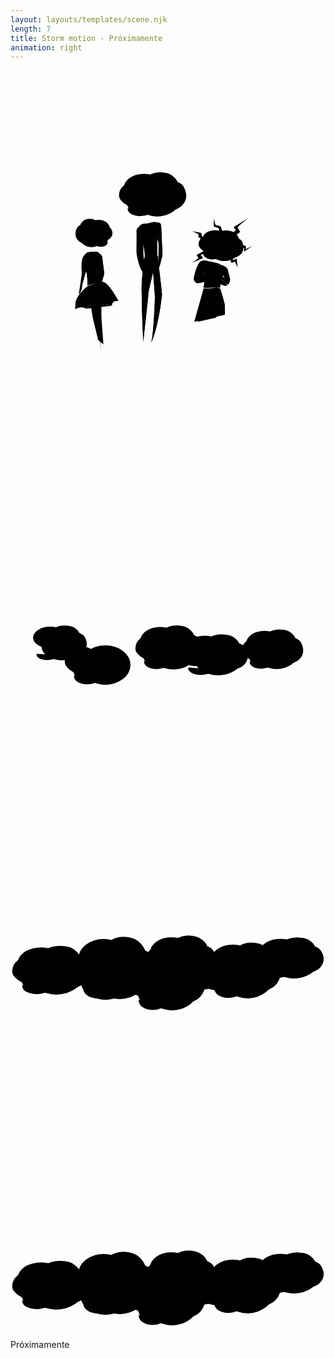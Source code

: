 ```yaml
---
layout: layouts/templates/scene.njk
length: 7
title: Storm motion - Próximamente
animation: right
---
```


<svg class="vector z-two" xmlns="http://www.w3.org/2000/svg" height="100%" width="100%" viewBox="0 0 720 720">
  <ellipse cx="305.2" cy="268.1" rx="46.2" ry="31.6"/>
  <path d="M264.8 254a45.5 45.5 0 0 1 37.4-16.3c24.6 1.1 31 7 38.6 11.7"/>
  <ellipse cx="342" cy="265.2" rx="42.1" ry="32.2"/>
  <path d="M312.2 247c2.7-4.6 17.5-12.8 37.4-12.8 15 0 22.2 7 29.8 16.3"/>
  <ellipse cx="366" cy="286.2" rx="35.7" ry="33.3"/>
  <path d="M377.7 318.4c10-9.4 21.8-11.7 22.8-28 1-16.5-4.1-37.3-29.8-36.3"/>
  <ellipse cx="335" cy="293.2" rx="53.8" ry="40.3"/>
  <path d="M381.8 297.3c0 8.4-12.9 29.6-27 33.4a63.3 63.3 0 0 1-39.1 0"/>
  <ellipse cx="283.5" cy="283.3" rx="35.1" ry="28.1"/>
  <path d="M267.7 314.9c0 15.2 20.3 18.6 31 18.1a68.4 68.4 0 0 0 35.1-13.5"/>
  <ellipse cx="300.5" cy="302" rx="34.5" ry="28.1"/>
  <path d="M277.7 256.4c-8 1.4-21.7 8.2-27 19.3-6.5 14 .7 20.5 5.3 24.5 4.7 4.1 16.4 10 21.7 10"/>
  <path d="M299.6 503c-.4-5 1.8-49.2 7.1-77 23 0 26-1.2 29.6-2.4 3.3 28.5 10 86 10 88.1-2.3 24.4-10.6 80.7-24.8 110.8 4.7-10.5 9.5-98.6 8.3-110.8l-4-51.8c-5 24.6-10.8 45.8-10.8 51.8 0 7.2-11 103.6-11.3 110.1v.4-.4c-3.5-64-3.5-112.5-4-118.8Z"/>
  <path d="M306.7 426c-5.3 27.8-7.5 72-7 77 .5 6.3.5 55 4 119.2-.5-.3 11.3-103 11.3-110.5 0-6 5.8-27.2 10.9-51.8l3.9 51.8c1.2 12.2-3.6 100.3-8.3 110.8 14.2-30.1 22.5-86.4 24.8-110.8 0-2.2-6.7-59.6-10-88-3.6 1.1-6.5 2.3-29.6 2.3Z"/>
  <path d="M343.2 350.4c-2-3.4-10.4-3-14.4-2.4-4.3 5.3 4.2 31.4 9 43.8 1.8 11.3 0 39.1 0 41.5 0 37.6 7-2.3 8.4-4.7 3-5.7 0-34 0-36.8 0-2.8-.6-37.2-3-41.4Z"/>
  <path d="M310 350c4.8 0 12.4-3.6 21.1-3.6 7 3.6 4.1 7 4.1 15.8 0 12.3 1.2 60.3 0 62-6 4.7-17.9 4-28 3.5-.2-5.6-1.2-19.2-3.5-28-3-11.2-1.8-25.2-3-25.2 3-12.3-4.6-16.4-7-17.5 4.7-6.5 11.7-7 16.4-7Z"/>
  <path d="M287.9 368.7c-.5-7.5 6-11.7 9.4-12.9 7.4 0 7.4 12 6.4 18.1v38.6c0 4.7 0 18.1 4 27 4.2 8.7-1 27.4-4 23.9a54.2 54.2 0 0 1-9.4-18.1c-5.3-18.7-6.4-28-6.4-29.9 0-2.3.6-37.4 0-46.7Z"/>
  <path d="M320 354.6v-22.2"/>
  <ellipse cx="31" cy="22" rx="31" ry="22" transform="matrix(.99403 .1091 -.1224 .99248 441.5 362.4)"/>
  <path d="M443.9 375a30.5 30.5 0 0 1 26.3-8.6c16.3 2.6 20 7.1 24.7 11"/>
  <ellipse cx="28.2" cy="22.4" rx="28.2" ry="22.4" transform="matrix(.99403 .1091 -.1224 .99248 469 363)"/>
  <path d="M476 373.6c2.3-3 12.8-7.6 26-6.2 10.1 1.1 14.3 6.5 18.6 13.5"/>
  <ellipse cx="23.9" cy="23.3" rx="23.9" ry="23.3" transform="matrix(.99403 .1091 -.1224 .99248 487.6 379)"/>
  <path d="M513.6 427.8c7.4-5.8 15.5-6.5 17.6-17.8 2-11.2.4-26-16.8-27.3"/>
  <ellipse cx="36.1" cy="28.2" rx="36.1" ry="28.2" transform="matrix(.99403 .1091 -.1224 .99248 455 375.4)"/>
  <path d="M518.1 413.5c-.7 5.8-11 19.6-20.8 21.1-12 2-18.6.4-26-2.8"/>
  <ellipse cx="23.5" cy="19.6" rx="23.5" ry="19.6" transform="matrix(.99403 .1091 -.1224 .99248 432.9 374.6)"/>
  <path d="M440.7 417.3c-1.3 10.6 11.8 14.4 19 14.8 9 .6 21.9-4.1 24.6-6.7"/>
  <ellipse cx="23.1" cy="19.6" rx="23.1" ry="19.6" transform="matrix(.99403 .1091 -.1224 .99248 443 388.8)"/>
  <path d="M452.3 377.6c-5.5.3-15.1 4-19.6 11.3-5.6 9.3-1.4 14.3 1.4 17.4 2.8 3.2 10 8.1 13.6 8.5"/>
  <path d="M446.2 438.7c3.8-4 13.7-1.7 18 0 23.5 4 18.7 12 22.4 15 3.8 3-2 20.6-3.7 26.6-1.3 4.8-3 8.2-3.7 17-11-2.7-40.9 2.7-38.3-2.5 3.2-6.5 2.6-31 0-37-2.7-6 .5-14 5.3-19Z"/>
  <path d="M420 574.5a9528.5 9528.5 0 0 0 21.4-76.2h13.3c8.6 0 16-3 18.2-2 1.7.8 5 1.7 6.4 2a502.4 502.4 0 0 1 10.7 36.9c0 3 .5 16.3 0 23.3m-62 16c5.4-10.1 16.5-31 18.2-33.4 2.1-3 10.7-26.3 14.4-23.8 3 2 8 32.6 10.1 47.7M478.5 429.5 468 445.9"/>
  <path d="M434.4 436.6c6.8-4.4 14.8-1.8 18 0 3.3 14.6-6.4 25.3-11.7 28.9 6.4-2.6 29.6.5 32.3 2.5 2.6 2 7.4 4 4.7 6-2.6 2.1-47.5 13.7-51.2 12.7-3.7-1-5.9-4.5-7.4-7.6-1.6-3 6.8-37 15.3-42.5Z"/>
  <path d="M481 444.7c4.9 1.1 15 5.4 16.2 13 1.5 9.4 5.2 18.4 4.6 20.9-.5 2.5-1.5 9.5-4.6 10.5-2.5.8-4.7-5.5-16.2-13l-36.4-11.5c2-2 6-7.4 4.7-13-1.6-7 9.3-1 9.3 2.6 0 2.7 1 8.1 0 10.4 9.3 1 25.4 4.6 31.8 11a54 54 0 0 1-9.4-31Z"/>
  <path d="M481 444.7c4.9 1.1 15 5.4 16.2 13 1.5 9.4 5.2 18.4 4.6 20.9-.5 2.5-1.5 9.5-4.6 10.5-2.5.8-4.7-5.5-16.2-13l-36.4-11.5c2-2 6-7.4 4.7-13-1.6-7 9.3-1 9.3 2.6 0 2.7 1 8.1 0 10.4 10.6 1.2 30.1 5.6 33.9 14 .5 0-11.5-12-11.5-34Z"/>
  <path d="M484.6 490.8c6.7 3.3 10.4 1.4 11.4 0-7.9-11-16.4-15-19.7-15.7l-13 4.6c4.3 2.3 14.7 7.9 21.3 11.1ZM514.9 365.4l-15.3 14.4c5.4 0 2.2 6.6 0 10l25.3-20.4-6.3-11c7.7-6.5 23.6-20 25.3-21.2 1.7-1.2-21.8 13.7-33.8 21.3l4.8 7ZM480.2 356.6l7.7 19.3c-3 0-6.4 3-7.7 4.5L476 361l-11.4-4.4v-18.3l3.8 14.8 12 3.5ZM429.6 381.1l15.2 9.8c0-2.7 8.4-1.2 12.7 0L438 379.7l-2.1-8.3-20.5-3.9 14.2 6.8v6.8ZM425.4 421.8l30.5-16c5.6-3 8 2.4 8.6 5.5L435 421.8l5.4 7.5c-7.2 2.8-22 8.9-24.7 10.5-2.5 1.6 8.3-6.3 14-10.5l-4.3-7.5ZM537.8 400.9l-21.5-4.2c2.1 2.5-1 7.3-2.7 9.3H534v8.3l19.4-13.4-15.6 7.7v-7.7ZM505.3 440.2l-5.7-14.7c3.7 0 5.4-3.6 5.7-5.4l3.2 13.8 8.3-4 2.6 20.6-6.8-13.7-7.3 3.4Z"/>
  <ellipse cx="25.3" cy="20.2" rx="25.3" ry="20.2" transform="matrix(-1 0 0 1 227 341.7)"/>
  <path d="M223.7 352.9c-2.3-3.8-9.7-11-20.5-10.5-13.5.8-17 4.5-21.1 7.5"/>
  <ellipse cx="23.1" cy="20.5" rx="23.1" ry="20.5" transform="matrix(-1 0 0 1 204.5 339.4)"/>
  <path d="M197.8 348.4c-1.5-3-9.7-8.2-20.6-8.2-8.2 0-12.1 4.5-16.3 10.4"/>
  <ellipse cx="19.6" cy="21.3" rx="19.6" ry="21.3" transform="matrix(-1 0 0 1 187.8 352.1)"/>
  <path d="M161.8 394c-5.4-6-11.9-7.5-12.5-18-.5-10.4 2.3-23.7 16.4-23.1"/>
  <ellipse cx="29.5" cy="25.8" rx="29.5" ry="25.8" transform="matrix(-1 0 0 1 214.8 352.1)"/>
  <path d="M159.6 380.5c0 5.4 7 18.9 14.8 21.3a30 30 0 0 0 21.4 0"/>
  <ellipse cx="19.2" cy="17.9" rx="19.2" ry="17.9" transform="matrix(-1 0 0 1 232.7 353.6)"/>
  <path d="M222.1 391.7c0 9.7-11 11.9-17 11.6-7.3-.4-17.3-6-19.2-8.6"/>
  <ellipse cx="18.9" cy="17.9" rx="18.9" ry="17.9" transform="matrix(-1 0 0 1 223.1 365.6)"/>
  <path d="M216.7 354.4c4.4.8 11.9 5.2 14.7 12.3 3.7 9-.3 13-2.8 15.7-2.6 2.6-9 6.3-12 6.3M200.2 616l-12.3-51.4-4.1-25.2c4-6 14.6-14.5 24 0v25.2c1.5 19.5 4.6 59.1 4.6 62m-4.6 12.8c0-3-12.3-60.8-11.7-67.8.4-5.6-2.2-23.8-3.5-32.2M184.4 400.2l4.6 20M176.2 416c-3.5 1.6-11 7.5-12.9 18.7-1.9 11.3-.8 23 0 27.5l-7 48.6c-.6 4 7-7.6 7-13.5 0-4.7 6.3-27.3 9.4-38"/>
  <path d="M148.7 532.4c1-15 19.1-32.4 28-39.2 3.4 0 9-3.6 15.9-6.4 5.2-2.2 11.2-4 17.5-3.5 14.6 1.1 35 42 36.8 43.3-16.3 0-14.6 9.3-15.2 11-14.6-7.5-31.5 4.2-32.1 4.2-14-10.6-25.3 2.2-25.8 2.9a23 23 0 0 0-25.1.6c-.4 2-1 2 0-12.9Z"/>
  <path d="M176.8 493.2c-9 6.8-27.2 24.2-28.1 39.2-1 15-.4 14.8 0 12.9a23 23 0 0 1 25.1-.6m3-51.5c-11.3 15-6.7 40.6-3 51.5m3-51.5c3.3 0 8.9-3.6 15.8-6.4m-18.8 57.9c-.5.6 11.2-14 25.8-3m0 0c.6 0 17.5-11.6 32.1-4m-32.1 4c-3.7-17.1-10.3-52.2-7-55m39.1 51c.6-1.8-1.1-11.1 15.2-11.1-1.7-1.2-22.2-42.2-36.8-43.3m21.6 54.4c-1.3-12.1-7.6-40-21.6-54.4m0 0a37.8 37.8 0 0 0-17.5 3.5"/>
  <path d="M176.2 416c7.4-1 22.7-2.3 24.5 0 2.4 3 9.4 6.5 9.4 12.9s4.7 33.3 4 36.8c-.4 2.8-9 28.5-13.4 41a75 75 0 0 1-3.5 14.6c-1.7 3.5 0-17.6 0-22.8 0-2.2.6-7.8 1.3-14l-22.3 7.6c0-7.8-.6-25-3-31-2.9-7.6-7.5-10.6-7.5-14.7 0-4 3.5-12.8 2.9-17.5-.5-3.7 4.9-10.1 7.6-12.9Z"/>
  <path d="M200.7 416c-1.8-2.3-17.1-1-24.5 0-2.7 2.8-8 9.2-7.6 12.9.6 4.7-3 13.4-3 17.5s4.7 7 7.7 14.7c2.3 6 2.9 23.2 2.9 31l22.3-7.7m2.2-68.4c2.4 3 9.4 6.5 9.4 12.9s4.7 33.3 4 36.8c-.4 2.8-9 28.5-13.4 41a75 75 0 0 1-3.5 14.6c-1.7 3.5 0-17.6 0-22.8 0-2.2.6-7.8 1.3-14m2.2-68.5c-7.4 3.8-7.4 13.3-6.4 17.6 2.2 6.8 6.4 21.8 6.4 27.5 0 4-1.2 14.4-2.2 23.3"/>
</svg>

<svg class="vector z-three" xmlns="http://www.w3.org/2000/svg" height="100%" width="100%" viewBox="0 0 720 720">
  <ellipse cx="342.6" cy="583.7" rx="46.2" ry="31.6"/>
  <path d="M302.2 569.6a45.5 45.5 0 0 1 37.5-16.3c24.5 1.1 31 7 38.6 11.7"/>
  <ellipse cx="379.4" cy="580.7" rx="42.1" ry="32.2"/>
  <path d="M349.6 562.6c2.7-4.7 17.6-12.8 37.4-12.8 15 0 22.3 7 29.9 16.3"/>
  <ellipse cx="403.4" cy="601.8" rx="35.7" ry="33.3"/>
  <path d="M415.1 634c10-9.4 21.8-11.7 22.8-28.1 1-16.4-4-37.2-29.8-36.3"/>
  <ellipse cx="372.4" cy="608.8" rx="53.8" ry="40.3"/>
  <path d="M419.2 613c0 8.3-12.9 29.5-26.9 33.2a63.3 63.3 0 0 1-39.2 0"/>
  <ellipse cx="321" cy="598.9" rx="35.1" ry="28.1"/>
  <path d="M305.2 630.5c0 15.2 20.2 18.5 31 18a68.4 68.4 0 0 0 35-13.4"/>
  <ellipse cx="337.9" cy="617.6" rx="34.5" ry="28.1"/>
  <path d="M315.1 572c-8 1.3-21.6 8.2-26.9 19.3-6.6 14 .6 20.4 5.3 24.5 4.6 4.1 16.3 10 21.6 10"/>
  <ellipse cx="580.9" cy="589.4" rx="42.2" ry="28.3"/>
  <path d="M544 576.8a42 42 0 0 1 34.3-14.7c22.4 1 28.3 6.3 35.3 10.5"/>
  <ellipse cx="614.6" cy="586.7" rx="38.5" ry="28.8"/>
  <path d="M587.4 570.5c2.5-4.2 16-11.5 34.2-11.5 13.7 0 20.3 6.3 27.2 14.7"/>
  <ellipse cx="636.5" cy="605.6" rx="32.6" ry="29.8"/>
  <path d="M647.2 634.4c9.1-8.4 20-10.5 20.9-25.1 1-14.7-3.8-33.3-27.3-32.5"/>
  <ellipse cx="608.2" cy="611.9" rx="49.2" ry="36.1"/>
  <path d="M651 615.5c0 7.6-11.8 26.5-24.6 29.9a59 59 0 0 1-35.8 0"/>
  <ellipse cx="561.2" cy="603" rx="32.1" ry="25.1"/>
  <path d="M546.7 631.3c0 13.6 18.5 16.6 28.4 16.2a63.3 63.3 0 0 0 32-12"/>
  <ellipse cx="576.7" cy="619.7" rx="31.5" ry="25.1"/>
  <path d="M555.8 578.9c-7.3 1.2-19.8 7.3-24.6 17.3-6 12.5.6 18.3 4.8 22 4.3 3.6 15 8.9 19.8 8.9"/>
  <ellipse cx="91.4" cy="576.5" rx="39.8" ry="24.9"/>
  <path d="M56.7 565.4a40.6 40.6 0 0 1 32.2-13c21.1 1 26.6 5.6 33.2 9.3"/>
  <ellipse cx="123.1" cy="574.2" rx="36.2" ry="25.4"/>
  <path d="M97.4 559.8c2.4-3.6 15.1-10.1 32.2-10.1 13 0 19.2 5.5 25.7 13"/>
  <ellipse cx="143.7" cy="590.8" rx="30.7" ry="26.3"/>
  <path d="M153.8 616.1c8.6-7.3 18.8-9.2 19.6-22.1 1-13-3.5-29.4-25.6-28.6"/>
  <ellipse cx="117.1" cy="596.3" rx="46.3" ry="31.8"/>
  <path d="M157.3 599.5c0 6.6-11 23.4-23.1 26.3a59.2 59.2 0 0 1-33.7 0M59.2 613.4c0 12 17.4 14.7 26.7 14.3A62 62 0 0 0 116 617"/>
  <ellipse cx="216.8" cy="639.1" rx="57.5" ry="44.9"/>
  <path d="M266.8 643.6c0 9.4-13.8 33-28.8 37.1a65 65 0 0 1-41.8 0"/>
  <ellipse cx="474.7" cy="624.9" rx="54.9" ry="37.5"/>
  <path d="M522.4 628.7c0 7.8-13 27.5-27.4 31-18 4.3-28 3.2-40 0"/>
  <ellipse cx="422.2" cy="615.7" rx="35.8" ry="26.1"/>
  <path d="M406 645c0 14.1 20.7 17.3 31.7 16.8a74 74 0 0 0 35.8-12.5"/>
  <ellipse cx="161.8" cy="628" rx="37.5" ry="31.3"/>
  <path d="M145 663.2c0 16.9 21.6 20.7 33 20.1 14.4-.6 33.8-10.4 37.5-15"/>
  <ellipse cx="179.9" cy="648.8" rx="36.8" ry="31.3"/>
  <path d="M155.6 598a42.8 42.8 0 0 0-28.7 21.5c-7.1 15.6.6 22.8 5.6 27.4 5 4.5 17.5 11 23 11"/>
  <ellipse cx="444.2" cy="601.6" rx="47.2" ry="29.3"/>
  <path d="M403 588.5c4.4-5.4 18.2-16 38.3-15.2 25 1.1 31.6 6.6 39.4 10.9"/>
  <ellipse cx="481.9" cy="598.9" rx="43" ry="29.9"/>
  <path d="M451.4 582c2.8-4.3 18-12 38.2-12 15.4 0 22.7 6.6 30.5 15.3"/>
  <ellipse cx="506.3" cy="618.4" rx="36.4" ry="30.9"/>
  <path d="M518.3 648.3c10.1-8.7 22.2-11 23.2-26.1 1-15.2-4.1-34.5-30.4-33.7"/>
</svg>

<svg class="vector z-one" xmlns="http://www.w3.org/2000/svg" height="100%" width="100%" viewBox="0 0 720 720">
  <ellipse cx="87.4" cy="603.2" rx="29.7" ry="22.2"/>
  <ellipse cx="184.9" cy="611.1" rx="49.3" ry="35.2"/>
  <path d="M141.8 595.4c4.6-6.5 19-19.2 40-18.2 26.3 1.3 33.1 7.8 41.2 13"/>
  <ellipse cx="224.3" cy="607.8" rx="45" ry="35.8"/>
  <path d="M192.4 587.6c3-5.2 18.8-14.3 40-14.3 16 0 23.7 7.8 31.9 18.2"/>
  <ellipse cx="249.9" cy="631.3" rx="38.1" ry="37.1"/>
  <path d="M262.4 667c10.6-10.4 23.3-13 24.3-31.2 1.1-18.2-4.3-41.4-31.8-40.4"/>
  <ellipse cx="216.8" cy="639.1" rx="57.5" ry="44.9"/>
  <path d="M266.8 643.6c0 9.4-13.8 33-28.8 37.1a65 65 0 0 1-41.8 0"/>
  <ellipse cx="474.7" cy="624.9" rx="54.9" ry="37.5"/>
  <path d="M522.4 628.7c0 7.8-13 27.5-27.4 31-18 4.3-28 3.2-40 0"/>
  <ellipse cx="422.2" cy="615.7" rx="35.8" ry="26.1"/>
  <path d="M406 645c0 14.1 20.7 17.3 31.7 16.8a74 74 0 0 0 35.8-12.5"/>
  <ellipse cx="439.5" cy="633.1" rx="35.2" ry="26.1"/>
  <path d="M416.2 590.7c-8.2 1.3-22.1 7.6-27.5 18-6.7 13 .6 19 5.4 22.7a51.8 51.8 0 0 0 22 9.3"/>
  <ellipse cx="212.5" cy="590" rx="57.3" ry="44.6"/>
  <path d="M162.4 570.2c5.3-8.3 12.2 4 36.6 5.3 30.5 1.6 48.3-18.5 57.7-12"/>
  <ellipse cx="258.2" cy="585.8" rx="52.2" ry="45.4"/>
  <path d="M221.2 560.3c3.4-6.6 21.8-18.2 46.4-18.2 18.7 0 27.6 10 37 23.1"/>
  <ellipse cx="288" cy="615.5" rx="44.3" ry="47"/>
  <path d="M302.5 661c12.3-13.3 27-16.6 28.3-39.7 1.2-23-5.1-52.5-37-51.1"/>
  <ellipse cx="249.5" cy="625.4" rx="66.8" ry="56.9"/>
  <path d="M307.5 631.2c0 11.8-16 41.8-33.3 47a69.6 69.6 0 0 1-48.7 0"/>
  <ellipse cx="185.6" cy="611.4" rx="43.5" ry="39.6"/>
  <path d="M166 656c0 21.4 25.2 26.2 38.5 25.5 16.7-.8 39.2-13.2 43.5-19"/>
  <ellipse cx="206.7" cy="637.8" rx="42.8" ry="39.6"/>
  <path d="M178.4 573.5c-10 1.9-26.9 11.5-33.4 27.2-8.2 19.7.7 28.9 6.5 34.6 5.8 5.8 20.3 14 26.9 14"/>
  <ellipse cx="508.3" cy="598" rx="52.4" ry="39.9"/>
  <path d="M462.5 580.3a49.8 49.8 0 0 1 42.4-20.7c27.9 1.5 35.2 8.8 43.8 14.8"/>
  <ellipse cx="550" cy="594.3" rx="47.8" ry="40.6"/>
  <path d="M516.2 571.4c3.1-6 20-16.3 42.5-16.3 17 0 25.2 9 33.8 20.7"/>
  <ellipse cx="577.2" cy="620.9" rx="40.5" ry="42.1"/>
  <path d="M590.5 661.5c11.3-11.8 24.7-14.7 25.9-35.4 1.1-20.7-4.7-47-33.9-45.8"/>
  <ellipse cx="542.1" cy="629.8" rx="61" ry="51"/>
  <path d="M595.1 635c0 10.5-14.5 37.3-30.5 42a64.8 64.8 0 0 1-44.4 0"/>
  <ellipse cx="483.7" cy="617.2" rx="39.8" ry="35.5"/>
  <path d="M465.8 657.1c0 19.2 23 23.5 35.2 22.9 15.2-.7 35.8-11.8 39.8-17"/>
  <ellipse cx="503" cy="640.8" rx="39.1" ry="35.5"/>
  <path d="M477 583.2a45.8 45.8 0 0 0-30.4 24.4c-7.5 17.7.6 25.9 6 31 5.3 5.2 18.5 12.6 24.5 12.6"/>
  <ellipse cx="617.4" cy="574.3" rx="47.2" ry="29.3"/>
  <path d="M576.3 561.3c4.3-5.4 18.1-16 38.2-15.2 25 1 31.6 6.5 39.4 10.9"/>
  <ellipse cx="655.1" cy="571.6" rx="43" ry="29.9"/>
  <path d="M624.6 554.8c2.8-4.4 18-12 38.2-12 15.4 0 22.7 6.6 30.5 15.2"/>
  <ellipse cx="679.5" cy="591.2" rx="36.4" ry="30.9"/>
  <path d="M691.5 621c10.1-8.7 22.2-10.9 23.2-26 1-15.2-4.1-34.6-30.4-33.7"/>
  <ellipse cx="647.9" cy="597.7" rx="54.9" ry="37.5"/>
  <path d="M695.6 601.5c0 7.7-13 27.4-27.4 30.9-18 4.3-28 3.3-40 0"/>
  <ellipse cx="595.4" cy="588.4" rx="35.8" ry="26.1"/>
  <path d="M579.2 617.7c0 14.2 20.7 17.3 31.7 16.9a74 74 0 0 0 35.8-12.5"/>
  <ellipse cx="612.7" cy="605.8" rx="35.2" ry="26.1"/>
  <path d="M589.4 563.5c-8.2 1.2-22.1 7.6-27.5 17.9-6.7 13 .6 19 5.4 22.8a51.8 51.8 0 0 0 22 9.2"/>
  <ellipse cx="368.1" cy="576.5" rx="49.3" ry="35.2"/>
  <path d="M325 560.9c4.6-6.5 19-19.3 40-18.3 26.2 1.3 33 7.8 41.2 13"/>
  <ellipse cx="407.4" cy="573.2" rx="45" ry="35.8"/>
  <path d="M375.6 553c2.9-5.2 29.4-19.5 47.4-3"/>
  <ellipse cx="433" cy="596.7" rx="38.1" ry="37.1"/>
  <path d="M445.5 632.5c10.6-10.4 23.3-13 24.4-31.3 1-18.2-4.4-41.4-31.9-40.3"/>
  <ellipse cx="399.9" cy="604.5" rx="57.5" ry="44.9"/>
  <path d="M449.9 609c0 9.4-13.8 33-28.7 37.2a65 65 0 0 1-41.9 0"/>
  <ellipse cx="345" cy="593.4" rx="37.5" ry="31.3"/>
  <path d="M328.1 628.6c0 17 21.6 20.7 33.1 20.2 14.4-.7 33.7-10.5 37.5-15"/>
  <ellipse cx="363.1" cy="614.3" rx="36.8" ry="31.3"/>
  <path d="M338.7 563.5A42.8 42.8 0 0 0 310 585c-7.1 15.5.6 22.7 5.6 27.3 5 4.6 17.5 11 23.1 11"/>
  <ellipse cx="70.1" cy="599.7" rx="53.5" ry="34.9"/>
  <path d="M23.3 584.2c5-6.4 20.6-19 43.4-18 28.4 1.3 35.9 7.7 44.7 12.9"/>
  <ellipse cx="112.7" cy="596.5" rx="48.7" ry="35.5"/>
  <path d="M78.2 576.5c3.1-5.2 20.3-14.2 43.3-14.2 17.4 0 25.7 7.7 34.5 18"/>
  <ellipse cx="140.5" cy="619.8" rx="41.3" ry="36.8"/>
  <path d="M154 655.3c11.5-10.4 25.2-13 26.4-31 1.2-18.1-4.7-41-34.5-40"/>
  <ellipse cx="104.6" cy="627.5" rx="62.3" ry="44.5"/>
  <path d="M158.7 632c0 9.3-14.8 32.7-31 36.8a76.7 76.7 0 0 1-45.5 0"/>
  <ellipse cx="45" cy="616.5" rx="40.6" ry="31"/>
  <path d="M26.7 651.4c0 16.8 23.5 20.5 36 20 15.5-.6 36.5-10.3 40.5-14.8"/>
  <ellipse cx="64.6" cy="637.2" rx="39.9" ry="31"/>
  <path d="M38.2 586.8c-9.2 1.5-25 9-31.1 21.3-7.7 15.5.7 22.6 6 27.1 5.5 4.6 19 11 25.1 11"/>
  <ellipse cx="335.5" cy="625.4" rx="52.4" ry="39.9"/>
  <path d="M289.7 607.7a49.8 49.8 0 0 1 42.5-20.7c27.8 1.5 35.1 8.9 43.8 14.8"/>
  <ellipse cx="377.3" cy="621.7" rx="47.8" ry="40.6"/>
  <path d="M343.5 598.8c3-5.9 19.9-16.2 42.4-16.2 17 0 25.2 8.8 33.8 20.7"/>
  <ellipse cx="404.5" cy="648.3" rx="40.5" ry="42.1"/>
  <path d="M417.7 689c11.3-11.9 24.7-14.8 26-35.5 1-20.7-4.7-47-34-45.8"/>
  <ellipse cx="369.3" cy="657.2" rx="61" ry="51"/>
  <path d="M422.4 662.4c0 10.6-14.6 37.4-30.5 42a64.8 64.8 0 0 1-44.5 0"/>
  <ellipse cx="311" cy="644.6" rx="39.8" ry="35.5"/>
  <path d="M293 684.5c0 19.2 23 23.5 35.2 23 15.3-.8 35.8-11.9 39.8-17"/>
  <ellipse cx="330.2" cy="668.3" rx="39.1" ry="35.5"/>
  <path d="M304.3 610.6a45.8 45.8 0 0 0-30.5 24.4c-7.5 17.7.7 25.9 6 31 5.3 5.2 18.6 12.6 24.5 12.6"/>
</svg>

<svg class="vector z-one" xmlns="http://www.w3.org/2000/svg" height="100%" width="100%" viewBox="0 0 720 720">
  <ellipse cx="87.4" cy="603.2" rx="29.7" ry="22.2"/>
  <ellipse cx="184.9" cy="611.1" rx="49.3" ry="35.2"/>
  <path d="M141.8 595.4c4.6-6.5 19-19.2 40-18.2 26.3 1.3 33.1 7.8 41.2 13"/>
  <ellipse cx="224.3" cy="607.8" rx="45" ry="35.8"/>
  <path d="M192.4 587.6c3-5.2 18.8-14.3 40-14.3 16 0 23.7 7.8 31.9 18.2"/>
  <ellipse cx="249.9" cy="631.3" rx="38.1" ry="37.1"/>
  <path d="M262.4 667c10.6-10.4 23.3-13 24.3-31.2 1.1-18.2-4.3-41.4-31.8-40.4"/>
  <ellipse cx="216.8" cy="639.1" rx="57.5" ry="44.9"/>
  <path d="M266.8 643.6c0 9.4-13.8 33-28.8 37.1a65 65 0 0 1-41.8 0"/>
  <ellipse cx="474.7" cy="624.9" rx="54.9" ry="37.5"/>
  <path d="M522.4 628.7c0 7.8-13 27.5-27.4 31-18 4.3-28 3.2-40 0"/>
  <ellipse cx="422.2" cy="615.7" rx="35.8" ry="26.1"/>
  <path d="M406 645c0 14.1 20.7 17.3 31.7 16.8a74 74 0 0 0 35.8-12.5"/>
  <ellipse cx="439.5" cy="633.1" rx="35.2" ry="26.1"/>
  <path d="M416.2 590.7c-8.2 1.3-22.1 7.6-27.5 18-6.7 13 .6 19 5.4 22.7a51.8 51.8 0 0 0 22 9.3"/>
  <ellipse cx="212.5" cy="590" rx="57.3" ry="44.6"/>
  <path d="M162.4 570.2c5.3-8.3 12.2 4 36.6 5.3 30.5 1.6 48.3-18.5 57.7-12"/>
  <ellipse cx="258.2" cy="585.8" rx="52.2" ry="45.4"/>
  <path d="M221.2 560.3c3.4-6.6 21.8-18.2 46.4-18.2 18.7 0 27.6 10 37 23.1"/>
  <ellipse cx="288" cy="615.5" rx="44.3" ry="47"/>
  <path d="M302.5 661c12.3-13.3 27-16.6 28.3-39.7 1.2-23-5.1-52.5-37-51.1"/>
  <ellipse cx="249.5" cy="625.4" rx="66.8" ry="56.9"/>
  <path d="M307.5 631.2c0 11.8-16 41.8-33.3 47a69.6 69.6 0 0 1-48.7 0"/>
  <ellipse cx="185.6" cy="611.4" rx="43.5" ry="39.6"/>
  <path d="M166 656c0 21.4 25.2 26.2 38.5 25.5 16.7-.8 39.2-13.2 43.5-19"/>
  <ellipse cx="206.7" cy="637.8" rx="42.8" ry="39.6"/>
  <path d="M178.4 573.5c-10 1.9-26.9 11.5-33.4 27.2-8.2 19.7.7 28.9 6.5 34.6 5.8 5.8 20.3 14 26.9 14"/>
  <ellipse cx="508.3" cy="598" rx="52.4" ry="39.9"/>
  <path d="M462.5 580.3a49.8 49.8 0 0 1 42.4-20.7c27.9 1.5 35.2 8.8 43.8 14.8"/>
  <ellipse cx="550" cy="594.3" rx="47.8" ry="40.6"/>
  <path d="M516.2 571.4c3.1-6 20-16.3 42.5-16.3 17 0 25.2 9 33.8 20.7"/>
  <ellipse cx="577.2" cy="620.9" rx="40.5" ry="42.1"/>
  <path d="M590.5 661.5c11.3-11.8 24.7-14.7 25.9-35.4 1.1-20.7-4.7-47-33.9-45.8"/>
  <ellipse cx="542.1" cy="629.8" rx="61" ry="51"/>
  <path d="M595.1 635c0 10.5-14.5 37.3-30.5 42a64.8 64.8 0 0 1-44.4 0"/>
  <ellipse cx="483.7" cy="617.2" rx="39.8" ry="35.5"/>
  <path d="M465.8 657.1c0 19.2 23 23.5 35.2 22.9 15.2-.7 35.8-11.8 39.8-17"/>
  <ellipse cx="503" cy="640.8" rx="39.1" ry="35.5"/>
  <path d="M477 583.2a45.8 45.8 0 0 0-30.4 24.4c-7.5 17.7.6 25.9 6 31 5.3 5.2 18.5 12.6 24.5 12.6"/>
  <ellipse cx="617.4" cy="574.3" rx="47.2" ry="29.3"/>
  <path d="M576.3 561.3c4.3-5.4 18.1-16 38.2-15.2 25 1 31.6 6.5 39.4 10.9"/>
  <ellipse cx="655.1" cy="571.6" rx="43" ry="29.9"/>
  <path d="M624.6 554.8c2.8-4.4 18-12 38.2-12 15.4 0 22.7 6.6 30.5 15.2"/>
  <ellipse cx="679.5" cy="591.2" rx="36.4" ry="30.9"/>
  <path d="M691.5 621c10.1-8.7 22.2-10.9 23.2-26 1-15.2-4.1-34.6-30.4-33.7"/>
  <ellipse cx="647.9" cy="597.7" rx="54.9" ry="37.5"/>
  <path d="M695.6 601.5c0 7.7-13 27.4-27.4 30.9-18 4.3-28 3.3-40 0"/>
  <ellipse cx="595.4" cy="588.4" rx="35.8" ry="26.1"/>
  <path d="M579.2 617.7c0 14.2 20.7 17.3 31.7 16.9a74 74 0 0 0 35.8-12.5"/>
  <ellipse cx="612.7" cy="605.8" rx="35.2" ry="26.1"/>
  <path d="M589.4 563.5c-8.2 1.2-22.1 7.6-27.5 17.9-6.7 13 .6 19 5.4 22.8a51.8 51.8 0 0 0 22 9.2"/>
  <ellipse cx="368.1" cy="576.5" rx="49.3" ry="35.2"/>
  <path d="M325 560.9c4.6-6.5 19-19.3 40-18.3 26.2 1.3 33 7.8 41.2 13"/>
  <ellipse cx="407.4" cy="573.2" rx="45" ry="35.8"/>
  <path d="M375.6 553c2.9-5.2 29.4-19.5 47.4-3"/>
  <ellipse cx="433" cy="596.7" rx="38.1" ry="37.1"/>
  <path d="M445.5 632.5c10.6-10.4 23.3-13 24.4-31.3 1-18.2-4.4-41.4-31.9-40.3"/>
  <ellipse cx="399.9" cy="604.5" rx="57.5" ry="44.9"/>
  <path d="M449.9 609c0 9.4-13.8 33-28.7 37.2a65 65 0 0 1-41.9 0"/>
  <ellipse cx="345" cy="593.4" rx="37.5" ry="31.3"/>
  <path d="M328.1 628.6c0 17 21.6 20.7 33.1 20.2 14.4-.7 33.7-10.5 37.5-15"/>
  <ellipse cx="363.1" cy="614.3" rx="36.8" ry="31.3"/>
  <path d="M338.7 563.5A42.8 42.8 0 0 0 310 585c-7.1 15.5.6 22.7 5.6 27.3 5 4.6 17.5 11 23.1 11"/>
  <ellipse cx="70.1" cy="599.7" rx="53.5" ry="34.9"/>
  <path d="M23.3 584.2c5-6.4 20.6-19 43.4-18 28.4 1.3 35.9 7.7 44.7 12.9"/>
  <ellipse cx="112.7" cy="596.5" rx="48.7" ry="35.5"/>
  <path d="M78.2 576.5c3.1-5.2 20.3-14.2 43.3-14.2 17.4 0 25.7 7.7 34.5 18"/>
  <ellipse cx="140.5" cy="619.8" rx="41.3" ry="36.8"/>
  <path d="M154 655.3c11.5-10.4 25.2-13 26.4-31 1.2-18.1-4.7-41-34.5-40"/>
  <ellipse cx="104.6" cy="627.5" rx="62.3" ry="44.5"/>
  <path d="M158.7 632c0 9.3-14.8 32.7-31 36.8a76.7 76.7 0 0 1-45.5 0"/>
  <ellipse cx="45" cy="616.5" rx="40.6" ry="31"/>
  <path d="M26.7 651.4c0 16.8 23.5 20.5 36 20 15.5-.6 36.5-10.3 40.5-14.8"/>
  <ellipse cx="64.6" cy="637.2" rx="39.9" ry="31"/>
  <path d="M38.2 586.8c-9.2 1.5-25 9-31.1 21.3-7.7 15.5.7 22.6 6 27.1 5.5 4.6 19 11 25.1 11"/>
  <ellipse cx="335.5" cy="625.4" rx="52.4" ry="39.9"/>
  <path d="M289.7 607.7a49.8 49.8 0 0 1 42.5-20.7c27.8 1.5 35.1 8.9 43.8 14.8"/>
  <ellipse cx="377.3" cy="621.7" rx="47.8" ry="40.6"/>
  <path d="M343.5 598.8c3-5.9 19.9-16.2 42.4-16.2 17 0 25.2 8.8 33.8 20.7"/>
  <ellipse cx="404.5" cy="648.3" rx="40.5" ry="42.1"/>
  <path d="M417.7 689c11.3-11.9 24.7-14.8 26-35.5 1-20.7-4.7-47-34-45.8"/>
  <ellipse cx="369.3" cy="657.2" rx="61" ry="51"/>
  <path d="M422.4 662.4c0 10.6-14.6 37.4-30.5 42a64.8 64.8 0 0 1-44.5 0"/>
  <ellipse cx="311" cy="644.6" rx="39.8" ry="35.5"/>
  <path d="M293 684.5c0 19.2 23 23.5 35.2 23 15.3-.8 35.8-11.9 39.8-17"/>
  <ellipse cx="330.2" cy="668.3" rx="39.1" ry="35.5"/>
  <path d="M304.3 610.6a45.8 45.8 0 0 0-30.5 24.4c-7.5 17.7.7 25.9 6 31 5.3 5.2 18.6 12.6 24.5 12.6"/>
</svg>


Próximamente